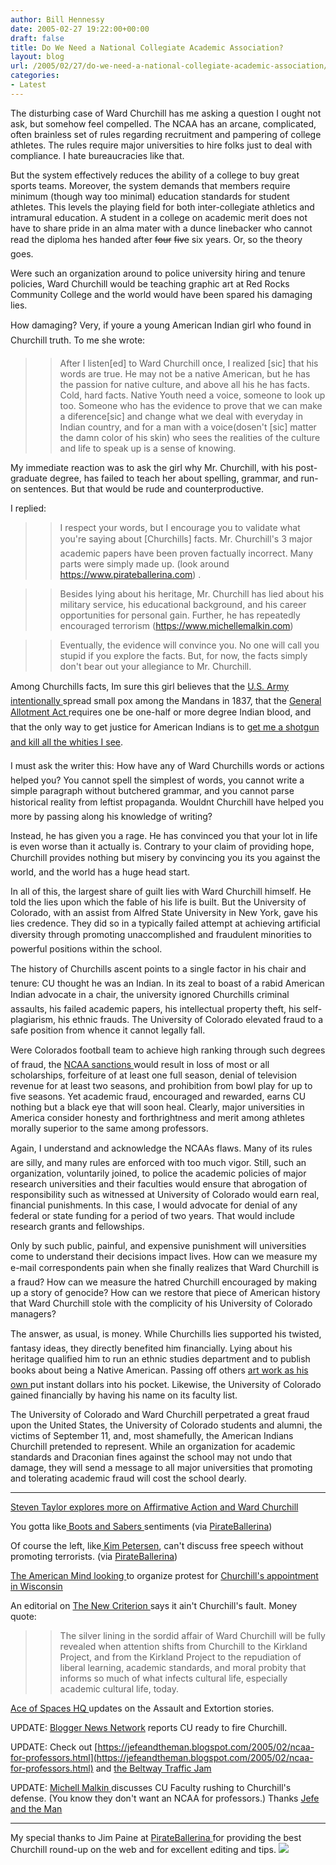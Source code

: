```yaml
---
author: Bill Hennessy
date: 2005-02-27 19:22:00+00:00
draft: false
title: Do We Need a National Collegiate Academic Association?
layout: blog
url: /2005/02/27/do-we-need-a-national-collegiate-academic-association/
categories:
- Latest
---
```


The disturbing case of Ward Churchill has me asking a question I ought not ask, but somehow feel compelled. The NCAA has an arcane, complicated, often brainless set of rules regarding recruitment and pampering of college athletes. The rules require major universities to hire folks just to deal with compliance. I hate bureaucracies like that.




But the system effectively reduces the ability of a college to buy great sports teams. Moreover, the system demands that members require minimum (though way too minimal) education standards for student athletes. This levels the playing field for both inter-collegiate athletics and intramural education. A student in a college on academic merit does not have to share pride in an alma mater with a dunce linebacker who cannot read the diploma hes handed after <strike>four</strike> <strike>five</strike> six years. Or, so the theory goes.




Were such an organization around to police university hiring and tenure policies, Ward Churchill would be teaching graphic art at Red Rocks Community College and the world would have been spared his damaging lies.




How damaging? Very, if youre a young American Indian girl who found in Churchill truth. To me she wrote: 




> 

> 
> > 

>> 
>> After I listen[ed] to Ward Churchill once, I realized [sic] that his words are true. He may not be a native American, but he has the passion for native culture, and above all his he has facts. Cold, hard facts. Native Youth need a voice, someone to look up too. Someone who has the evidence to prove that we can make a diference[sic] and change what we deal with everyday in Indian country, and for a man with a voice(dosen't [sic] matter the damn color of his skin) who sees the realities of the culture and life to speak up is a sense of knowing.
>> 
>> 
> 
> 




My immediate reaction was to ask the girl why Mr. Churchill, with his post-graduate degree, has failed to teach her about spelling, grammar, and run-on sentences. But that would be rude and counterproductive.




I replied: 




> 

> 
> > 

>> 
>> I respect your words, but I encourage you to validate what you're saying about [Churchills] facts. Mr. Churchill's 3 major academic papers have been proven factually incorrect. Many parts were simply made up. (look around https://www.pirateballerina.com) . 
>> 
>> 

>> 
>> 

>> 
>> Besides lying about his heritage, Mr. Churchill has lied about his military service, his educational background, and his career opportunities for personal gain. Further, he has repeatedly encouraged terrorism (https://www.michellemalkin.com)
>> 
>> 

>> 
>> 

>> 
>> Eventually, the evidence will convince you. No one will call you stupid if you explore the facts. But, for now, the facts simply don't bear out your allegiance to Mr. Churchill.
>> 
>> 
> 
> 




Among Churchills facts, Im sure this girl believes that the [U.S. Army intentionally ](https://hal.lamar.edu/~BROWNTF/Churchill1.htm)spread small pox among the Mandans in 1837, that the [General Allotment Act ](https://lawschool.unm.edu/faculty/lavelle/allotment-act.pdf)requires one be one-half or more degree Indian blood, and that the only way to get justice for American Indians is to [get me a shotgun and kill all the whities I see](https://michellemalkin.com/archives/001588.htm).




I must ask the writer this: How have any of Ward Churchills words or actions helped you? You cannot spell the simplest of words, you cannot write a simple paragraph without butchered grammar, and you cannot parse historical reality from leftist propaganda. Wouldnt Churchill have helped you more by passing along his knowledge of writing?




Instead, he has given you a rage. He has convinced you that your lot in life is even worse than it actually is. Contrary to your claim of providing hope, Churchill provides nothing but misery by convincing you its you against the world, and the world has a huge head start. 




In all of this, the largest share of guilt lies with Ward Churchill himself. He told the lies upon which the fable of his life is built. But the University of Colorado, with an assist from Alfred State University in New York, gave his lies credence. They did so in a typically failed attempt at achieving artificial diversity through promoting unaccomplished and fraudulent minorities to powerful positions within the school.




The history of Churchills ascent points to a single factor in his chair and tenure: CU thought he was an Indian. In its zeal to boast of a rabid American Indian advocate in a chair, the university ignored Churchills criminal assaults, his failed academic papers, his intellectual property theft, his self-plagiarism, his ethnic frauds. The University of Colorado elevated fraud to a safe position from whence it cannot legally fall.




Were Colorados football team to achieve high ranking through such degrees of fraud, the [NCAA sanctions ](https://www.ccchronicle.com/back/2001_spring/2001-01-16/sports7.html)would result in loss of most or all scholarships, forfeiture of at least one full season, denial of television revenue for at least two seasons, and prohibition from bowl play for up to five seasons. Yet academic fraud, encouraged and rewarded, earns CU nothing but a black eye that will soon heal. Clearly, major universities in America consider honesty and forthrightness and merit among athletes morally superior to the same among professors.




Again, I understand and acknowledge the NCAAs flaws. Many of its rules are silly, and many rules are enforced with too much vigor. Still, such an organization, voluntarily joined, to police the academic policies of major research universities and their faculties would ensure that abrogation of responsibility such as witnessed at University of Colorado would earn real, financial punishments. In this case, I would advocate for denial of any federal or state funding for a period of two years. That would include research grants and fellowships.




Only by such public, painful, and expensive punishment will universities come to understand their decisions impact lives. How can we measure my e-mail correspondents pain when she finally realizes that Ward Churchill is a fraud? How can we measure the hatred Churchill encouraged by making up a story of genocide? How can we restore that piece of American history that Ward Churchill stole with the complicity of his University of Colorado managers?




The answer, as usual, is money. While Churchills lies supported his twisted, fantasy ideas, they directly benefited him financially. Lying about his heritage qualified him to run an ethnic studies department and to publish books about being a Native American. Passing off others [art work as his own ](https://news4colorado.com/topstories/local_story_055200531.html)put instant dollars into his pocket. Likewise, the University of Colorado gained financially by having his name on its faculty list.




The University of Colorado and Ward Churchill perpetrated a great fraud upon the United States, the University of Colorado students and alumni, the victims of September 11, and, most shamefully, the American Indians Churchill pretended to represent. While an organization for academic standards and Draconian fines against the school may not undo that damage, they will send a message to all major universities that promoting and tolerating academic fraud will cost the school dearly.







* * *


[Steven Taylor explores more on Affirmative Action and Ward Churchill](https://www.poliblogger.com/index.php?p=6325)





You gotta like[ Boots and Sabers ](https://www.bootsandsabers.com/index.php/weblog/comments_w_sidebars/4169/)sentiments (via [PirateBallerina](https://www.pirateballerina.com/index.php))




Of course the left, like[ Kim Petersen](https://www.pressaction.com/news/weblog/full_article/petersen02272005/), can't discuss free speech without promoting terrorists. (via [PirateBallerina](https://www.pirateballerina.com/index.php))




[The American Mind looking ](https://www.theamericanmind.com/mt-test/archives/016471.html)to organize protest for [Churchill's appointment in Wisconsin](https://badgerblogalliance.blogspot.com/2005/02/preparing-for-churchill.html)




An editorial on [The New Criterion ](https://www.newcriterion.com/weblog/2005/02/ward-churchill-is-not-problem.html)says it ain't Churchill's fault. Money quote:




> 

> 
> > 

>> 
>> The silver lining in the sordid affair of Ward Churchill will be fully revealed when attention shifts from Churchill to the Kirkland Project, and from the Kirkland Project to the repudiation of liberal learning, academic standards, and moral probity that informs so much of what infects cultural life, especially academic cultural life, today.
>> 
>> 
> 
> 




[Ace of Spaces HQ ](https://ace.mu.nu/archives/069207.php)updates on the Assault and Extortion stories.




UPDATE: [Blogger News Network](https://www.legendgames.net/showstory.asp?page=blognews/stories/ES0000012.txt) reports CU ready to fire Churchill.




UPDATE: Check out [https://jefeandtheman.blogspot.com/2005/02/ncaa-for-professors.html](https://jefeandtheman.blogspot.com/2005/02/ncaa-for-professors.html) and [the Beltway Traffic Jam](https://www.outsidethebeltway.com/archives/9425)




UPDATE: [Michell Malkin ](https://michellemalkin.com/archives/001617.htm)discusses CU Faculty rushing to Churchill's defense. (You know they don't want an NCAA for professors.) Thanks [Jefe and the Man](https://jefeandtheman.blogspot.com/)  





* * *


My special thanks to Jim Paine at [PirateBallerina ](https://www.pirateballerina.com)for providing the best Churchill round-up on the web and for excellent editing and tips. ![](https://blog.billhennessy.com/aggbug.aspx?PostID=1249)

